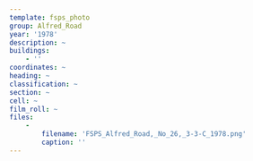 ```yaml
---
template: fsps_photo
group: Alfred_Road
year: '1978'
description: ~
buildings:
    - ''
coordinates: ~
heading: ~
classification: ~
section: ~
cell: ~
film_roll: ~
files:
    -
        filename: 'FSPS_Alfred_Road,_No_26,_3-3-C_1978.png'
        caption: ''
---
```

